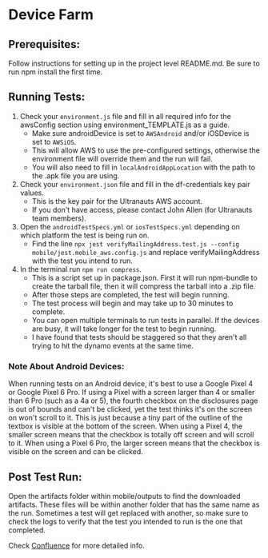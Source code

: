 # Device Farm

## Prerequisites:
Follow instructions for setting up in the project level README.md. Be sure to run npm install the first time.

## Running Tests:
1. Check your `environment.js` file and fill in all required info for the awsConfig section using environment_TEMPLATE.js as a guide. 
    * Make sure androidDevice is set to `AWSAndroid` and/or iOSDevice is set to `AWSiOS`. 
    * This will allow AWS to use the pre-configured settings, otherwise the environment file will override them and the run will fail.
    * You will also need to fill in `localAndroidAppLocation` with the path to the .apk file you are using.
2. Check your `environment.json` file and fill in the df-credentials key pair values. 
    * This is the key pair for the Ultranauts AWS account. 
    * If you don't have access, please contact John Allen (for Ultranauts team members).
3. Open the `androidTestSpecs.yml` or `iosTestSpecs.yml` depending on which platform the test is being run on.
    * Find the line `npx jest verifyMailingAddress.test.js --config mobile/jest.mobile_aws.config.js` and replace verifyMailingAddress with the test you intend to run.
4. In the terminal run `npm run compress`.
    * This is a script set up in package.json. First it will run npm-bundle to create the tarball file, then it will compress the tarball into a .zip file.
    * After those steps are completed, the test will begin running.
    * The test process will begin and may take up to 30 minutes to complete.
    * You can open multiple terminals to run tests in parallel. If the devices are busy, it will take longer for the test to begin running.
    * I have found that tests should be staggered so that they aren't all trying to hit the dynamo events at the same time.

### Note About Android Devices:
When running tests on an Android device, it's best to use a Google Pixel 4 or Google Pixel 6 Pro. If using a Pixel with a screen larger than 4 or smaller than 6 Pro (such as a 4a or 5), the fourth checkbox on the disclosures page is out of bounds and can't be clicked, yet the test thinks it's on the screen on won't scroll to it. This is just because a tiny part of the outline of the textbox is visible at the bottom of the screen. When using a Pixel 4, the smaller screen means that the checkbox is totally off screen and will scroll to it. When using a Pixel 6 Pro, the larger screen means that the checkbox is visible on the screen and can be clicked.

## Post Test Run:
Open the artifacts folder within mobile/outputs to find the downloaded artifacts. These files will be within another folder that has the same name as the run. Sometimes a test will get replaced with another, so make sure to check the logs to verify that the test you intended to run is the one that completed.

Check [Confluence](https://ultratesting.atlassian.net/wiki/spaces/L/pages/2075656207/Getting+Started+With+AWS+Device+Farm) for more detailed info.